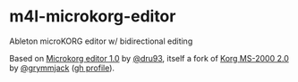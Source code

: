 # m4l-microkorg-editor

Ableton microKORG editor w/ bidirectional editing

Based on [Microkorg editor 1.0](https://maxforlive.com/library/device/6404/microkorg-editor) by [@dru93](https://maxforlive.com/profile/user/dru93), itself a fork of [Korg MS-2000 2.0	](https://maxforlive.com/library/device/900/korg-ms-2000) by [@grymmjack](https://maxforlive.com/profile/user/grymmjack) ([gh profile](https://github.com/grymmjack)).
